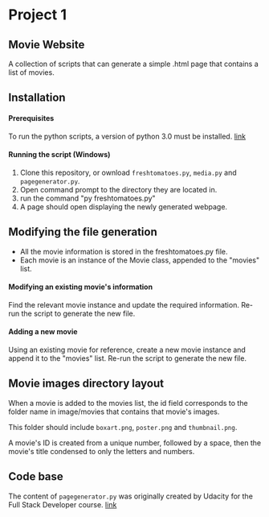 # Project 1
## Movie Website
A collection of scripts that can generate a simple .html page that contains a list of movies.

## Installation
#### Prerequisites

To run the python scripts, a version of python 3.0 must be installed. [link](https://www.python.org/downloads/)

#### Running the script (Windows)

1. Clone this repository, or ownload `freshtomatoes.py`, `media.py` and `pagegenerator.py`.
2. Open command prompt to the directory they are located in.
3. run the command "py freshtomatoes.py"
4. A page should open displaying the newly generated webpage.

## Modifying the file generation

- All the movie information is stored in the freshtomatoes.py file.
- Each movie is an instance of the Movie class, appended to the "movies" list.

#### Modifying an existing movie's information

Find the relevant movie instance and update the required information. Re-run the script to generate the new file.

#### Adding a new movie

Using an existing movie for reference, create a new movie instance and append it to the "movies" list. Re-run the script to generate the new file.

## Movie images directory layout

When a movie is added to the movies list, the id field corresponds to the folder name in image/movies that contains that movie's images.

This folder should include `boxart.png`, `poster.png` and `thumbnail.png`.

A movie's ID is created from a unique number, followed by a space, then the movie's title condensed to only the letters and numbers.

## Code base

The content of `pagegenerator.py` was originally created by Udacity for the Full Stack Developer course. [link](https://github.com/adarsh0806/udacity-full-stack/tree/master/p1)
